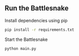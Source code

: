 ## Run the Battlesnake

Install dependencies using pip

```sh
pip install -r requirements.txt
```

Start the Battlesnake

```sh
python main.py
```
